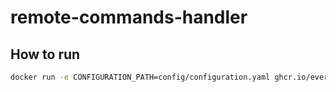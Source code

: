 # remote-commands-handler

## How to run
```bash
docker run -e CONFIGURATION_PATH=config/configuration.yaml ghcr.io/evergenenergy/remote-comands-handler:latest
```
